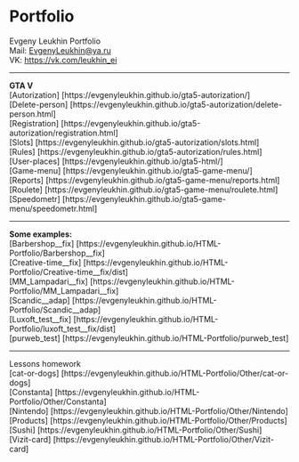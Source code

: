 # Portfolio
Evgeny Leukhin Portfolio
<br>
Mail: EvgenyLeukhin@ya.ru
<br>
VK: https://vk.com/leukhin_ei
<hr>
<b>GTA V</b><br>
[Autorization] [https://evgenyleukhin.github.io/gta5-autorization/]<br>
[Delete-person] [https://evgenyleukhin.github.io/gta5-autorization/delete-person.html]<br>
[Registration] [https://evgenyleukhin.github.io/gta5-autorization/registration.html]<br>
[Slots] [https://evgenyleukhin.github.io/gta5-autorization/slots.html]<br>
[Rules] [https://evgenyleukhin.github.io/gta5-autorization/rules.html]<br>
[User-places] [https://evgenyleukhin.github.io/gta5-html/]<br>
[Game-menu] [https://evgenyleukhin.github.io/gta5-game-menu/]<br>
[Reports] [https://evgenyleukhin.github.io/gta5-game-menu/reports.html]<br>
[Roulete] [https://evgenyleukhin.github.io/gta5-game-menu/roulete.html]<br>
[Speedometr] [https://evgenyleukhin.github.io/gta5-game-menu/speedometr.html]<br>
<hr>
<b>Some examples:</b>
<br>
[Barbershop__fix] [https://evgenyleukhin.github.io/HTML-Portfolio/Barbershop__fix]
<br>
[Creative-time__fix] [https://evgenyleukhin.github.io/HTML-Portfolio/Creative-time__fix/dist]
<br>
[MM_Lampadari__fix] [https://evgenyleukhin.github.io/HTML-Portfolio/MM_Lampadari__fix]
<br>
[Scandic__adap] [https://evgenyleukhin.github.io/HTML-Portfolio/Scandic__adap]
<br>
[Luxoft_test__fix] [https://evgenyleukhin.github.io/HTML-Portfolio/luxoft_test__fix/dist]
<br>
[purweb_test] [https://evgenyleukhin.github.io/HTML-Portfolio/purweb_test]
<hr>
Lessons homework
<br>
[cat-or-dogs] [https://evgenyleukhin.github.io/HTML-Portfolio/Other/cat-or-dogs]
<br>
[Constanta] [https://evgenyleukhin.github.io/HTML-Portfolio/Other/Constanta]
<br>
[Nintendo] [https://evgenyleukhin.github.io/HTML-Portfolio/Other/Nintendo]
<br>
[Products] [https://evgenyleukhin.github.io/HTML-Portfolio/Other/Products]
<br>
[Sushi] [https://evgenyleukhin.github.io/HTML-Portfolio/Other/Sushi]
<br>
[Vizit-card] [https://evgenyleukhin.github.io/HTML-Portfolio/Other/Vizit-card]
